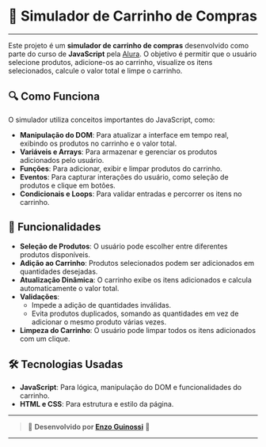 # 🛒 Simulador de Carrinho de Compras

---

Este projeto é um **simulador de carrinho de compras** desenvolvido como parte do curso de **JavaScript** pela [Alura](https://www.alura.com.br/). O objetivo é permitir que o usuário selecione produtos, adicione-os ao carrinho, visualize os itens selecionados, calcule o valor total e limpe o carrinho.
## 🔍 Como Funciona

O simulador utiliza conceitos importantes do JavaScript, como:
- **Manipulação do DOM**: Para atualizar a interface em tempo real, exibindo os produtos no carrinho e o valor total.
- **Variáveis e Arrays**: Para armazenar e gerenciar os produtos adicionados pelo usuário.
- **Funções**: Para adicionar, exibir e limpar produtos do carrinho.
- **Eventos**: Para capturar interações do usuário, como seleção de produtos e clique em botões.
- **Condicionais e Loops**: Para validar entradas e percorrer os itens no carrinho.

## 🎯 Funcionalidades

- **Seleção de Produtos**: O usuário pode escolher entre diferentes produtos disponíveis.
- **Adição ao Carrinho**: Produtos selecionados podem ser adicionados em quantidades desejadas.
- **Atualização Dinâmica**: O carrinho exibe os itens adicionados e calcula automaticamente o valor total.
- **Validações**: 
  - Impede a adição de quantidades inválidas.
  - Evita produtos duplicados, somando as quantidades em vez de adicionar o mesmo produto várias vezes.
- **Limpeza do Carrinho**: O usuário pode limpar todos os itens adicionados com um clique.

## 🛠️ Tecnologias Usadas

- **JavaScript**: Para lógica, manipulação do DOM e funcionalidades do carrinho.
- **HTML e CSS**: Para estrutura e estilo da página.

---

> 🎉 **Desenvolvido por [Enzo Guinossi](https://www.linkedin.com/in/enzo-wacker-guinossi/)** 🎉

---
